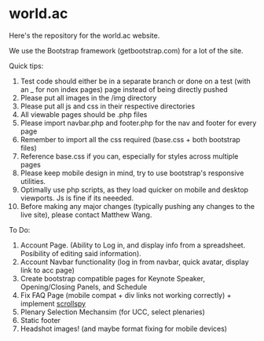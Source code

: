 # world.ac
Here's the repository for the world.ac website. </br>

We use the Bootstrap framework (getbootstrap.com) for a lot of the site. </br>

Quick tips:
</br>
1. Test code should either be in a separate branch or done on a test (with an _ for non index pages) page instead of being directly pushed </br>
2. Please put all images in the /img directory </br>
3. Please put all js and css in their respective directories </br>
4. All viewable pages should be .php files </br>
5. Please import navbar.php and footer.php for the nav and footer for every page </br>
6. Remember to import all the css required (base.css + both bootstrap files)  </br>
7. Reference base.css if you can, especially for styles across multiple pages </br>
8. Please keep mobile design in mind, try to use bootstrap's responsive utilities.  </br>
9. Optimally use php scripts, as they load quicker on mobile and desktop viewports. Js is fine if its neeeded. </br>
10. Before making any major changes (typically pushing any changes to the live site), please contact Matthew Wang. </br>


To Do:
</br>
1. Account Page. (Ability to Log in, and display info from a spreadsheet. Posibility of editing said information). </br>
2. Account Navbar functionality (log in from navbar, quick avatar, display link to acc page) </br>
3. Create bootstrap compatible pages for Keynote Speaker, Opening/Closing Panels, and Schedule </br>
4. Fix FAQ Page (mobile compat + div links not working correctly) + implement <a href = "http://getbootstrap.com/javascript/#scrollspy">scrollspy</a> </br>
5. Plenary Selection Mechansim (for UCC, select plenaries) </br>
6. Static footer </br>
7. Headshot images! (and maybe format fixing for mobile devices) </br>
